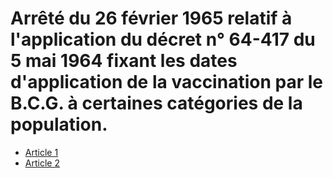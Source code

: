 # Arrêté du 26 février 1965 relatif à l'application du décret n° 64-417 du 5 mai 1964 fixant les dates d'application de la vaccination par le B.C.G. à certaines catégories de la population.

- [Article 1](article-1.md)
- [Article 2](article-2.md)
